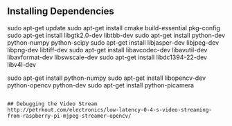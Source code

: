 ## Installing Dependencies
sudo apt-get update
sudo apt-get install cmake build-essential pkg-config
sudo apt-get install libgtk2.0-dev libtbb-dev
sudo apt-get install python-dev python-numpy python-scipy
sudo apt-get install libjasper-dev libjpeg-dev libpng-dev libtiff-dev
sudo apt-get install libavcodec-dev libavutil-dev libavformat-dev libswscale-dev
sudo apt-get install libdc1394-22-dev libv4l-dev

sudo apt-get install python-numpy
sudo apt-get install libopencv-dev python-opencv python-dev
sudo apt-get install python-picamera
```

## Debugging the Video Stream
http://petrkout.com/electronics/low-latency-0-4-s-video-streaming-from-raspberry-pi-mjpeg-streamer-opencv/
